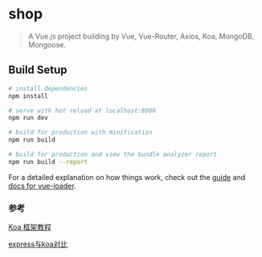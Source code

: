 # shop

> A Vue.js project building by  Vue, Vue-Router, Axios, Koa, MongoDB, Mongoose.

## Build Setup

``` bash
# install dependencies
npm install

# serve with hot reload at localhost:8080
npm run dev

# build for production with minification
npm run build

# build for production and view the bundle analyzer report
npm run build --report
```

For a detailed explanation on how things work, check out the [guide](http://vuejs-templates.github.io/webpack/) and [docs for vue-loader](http://vuejs.github.io/vue-loader).

### 参考

[Koa 框架教程](http://www.ruanyifeng.com/blog/2017/08/koa.html)

[express与koa对比](https://blog.csdn.net/k616358281/article/details/71602055)